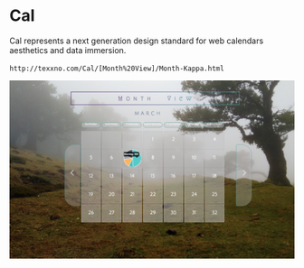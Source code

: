 # Cal

Cal represents a next generation design standard for web calendars aesthetics and data immersion. 

`http://texxno.com/Cal/[Month%20View]/Month-Kappa.html`

![alt tag](https://github.com/Logicium/Cal/blob/master/Cal/%5BMonth%20View%5D/Images/Screen%20Shot%202016-03-21%20at%209.40.44%20AM.png)
